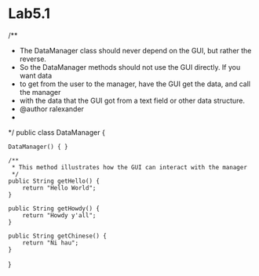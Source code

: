 # Lab5.1
/**
 * The DataManager class should never depend on the GUI, but rather the reverse. 
 * So the DataManager methods should not use the GUI directly.  If you want data
 * to get from the user to the manager, have the GUI get the data, and call the manager 
 * with the data that the GUI got from a text field or other data structure.
 * @author ralexander
 *
 */
public class DataManager {
    
	DataManager() {	}

	/** 
	 * This method illustrates how the GUI can interact with the manager
	 */
	public String getHello() {
		return "Hello World";
	}

	public String getHowdy() {
		return "Howdy y'all";
	}

	public String getChinese() {
		return "Ni hau";
	}


}
